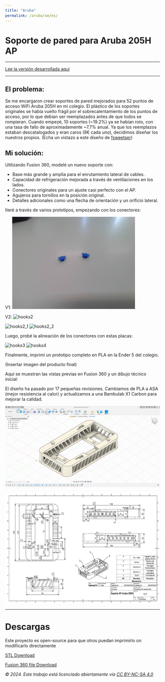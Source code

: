 ```yaml
---
title: "Aruba"
permalink: /aruba/sm/es/
---
```


# Soporte de pared para Aruba 205H AP
---

<a href="/aruba/es/" class="button"> Lee la versión desarrollada aquí</a>

---

## El problema:
Se me encargaron crear soportes de pared mejorados para 52 puntos de acceso WiFi Aruba 205H en mi colegio. El plástico de los soportes originales se había vuelto frágil por el sobrecalentamiento de los puntos de acceso, por lo que debían ser reemplazados antes de que todos se rompieran. Cuando empezé, 10 soportes (~19.2%) ya se habían roto, con una tasa de fallo de aproximadamente ~7.7% anual. Ya que los reemplazos estaban descatalogados y eran caros (8€ cada uno), decidimos diseñar los nuestros propios.
(Echa un vistazo a este diseño de <a href="https://www.thingiverse.com/thing:4947236" target="_blank" rel="noopener noreferrer">fsweetser</a>)

## Mi solución:
Utilizando Fusion 360, modelé un nuevo soporte con:
- Base más grande y amplia para el enrutamiento lateral de cables.
- Capacidad de refrigeración mejorada a través de ventilaciones en los lados.
- Conectores originales para un ajuste casi perfecto con el AP.
- Agujeros para tornillos en la posición original.
- Detalles adicionales como una flecha de orientación y un orificio lateral.

Iteré a través de varios prototipos, empezando con los conectores:

V1:
<img src="/assets/aruba/hooks1.jpg" alt="hooks1" width="400">

V2:
<img src="{{ site.baseurl }}/assets/aruba/hooks2.jpg" alt="hooks2" width="400">

<img src="{{ site.baseurl }}/assets/aruba/hooks2_1.jpg" alt="hooks2_1" width="400"> <img src="{{ site.baseurl }}/assets/aruba/hooks2_2.jpg" alt="hooks2_2" width="400">

Luego, probé la alineación de los conectores con estas placas:

<img src="{{ site.baseurl }}/assets/aruba/hooks3.jpg" alt="hooks3" width="400"> <img src="{{ site.baseurl }}/assets/aruba/hooks4.jpg" alt="hooks4" width="400">

Finalmente, imprimí un prototipo completo en PLA en la Ender 5 del colegio.

(Insertar imagen del producto final)

Aquí se muestran las vistas previas en Fusion 360 y un dibujo técnico inicial:

El diseño ha pasado por 17 pequeñas revisiones. Cambiamos de PLA a ASA (mejor resistencia al calor) y actualizamos a una Bambulab X1 Carbon para mejorar la calidad.

![drawing](../../assets/aruba/fusion-aruba.png)

![drawing](../../assets/aruba/technical_drawing.png)

---

# Descargas
Este proyecto es open-source para que otros puedan imprimirlo on modificarlo directamente

<a href="{{ site.baseurl }}/assets/aruba/Aruba_205H_wall_support.stl" class="button" download> STL Download </a>

<a href="{{ site.baseurl }}/assets/aruba/Aruba_205H_wall_support.f3d" class="button" download> Fusion 360 file Download </a>

_© 2024. Este trabajo está licenciado abiertamente via <a href="https://creativecommons.org/licenses/by-nc-sa/4.0/deed.es" target="_blank" rel="noopener noreferrer">CC BY-NC-SA 4.0</a>_
